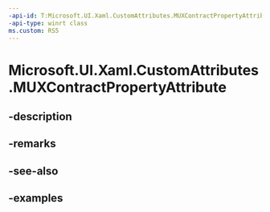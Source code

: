 ```yaml
---
-api-id: T:Microsoft.UI.Xaml.CustomAttributes.MUXContractPropertyAttribute
-api-type: winrt class
ms.custom: RS5
---
```


<!-- Class syntax.
public class MUXContractPropertyAttribute : Attribute, Attribute
-->

# Microsoft.UI.Xaml.CustomAttributes.MUXContractPropertyAttribute

## -description

## -remarks

## -see-also

## -examples

